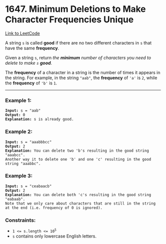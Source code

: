 # 1647. Minimum Deletions to Make Character Frequencies Unique

[Link to LeetCode](https://leetcode.com/problems/minimum-deletions-to-make-character-frequencies-unique/)

A string `s` is called **good** if there are no two different characters in `s` that have the same **frequency**.

Given a string `s`, return _the **minimum** number of characters you need to delete to make `s` **good**_.

The **frequency** of a character in a string is the number of times it appears in the string. For example, in the string `"aab"`, the **frequency** of `'a'` is `2`, while the **frequency** of `'b'` is `1`.

---

### Example 1:

<pre><code><strong>Input:</strong> s = "aab"
<strong>Output:</strong> 0
<strong>Explanation:</strong> s is already good.</code></pre>

### Example 2:

<pre><code><strong>Input:</strong> s = "aaabbbcc"
<strong>Output:</strong> 2
<strong>Explanation:</strong> You can delete two 'b's resulting in the good string "aaabcc".
Another way it to delete one 'b' and one 'c' resulting in the good string "aaabbc".</code></pre>

### Example 3:

<pre><code><strong>Input:</strong> s = "ceabaacb"
<strong>Output:</strong> 2
<strong>Explanation:</strong> You can delete both 'c's resulting in the good string "eabaab".
Note that we only care about characters that are still in the string at the end (i.e. frequency of 0 is ignored).</code></pre>

### Constraints:

* <code>1 <= s.length <= 10<sup>5</sup></code>
* `s` contains only lowercase English letters.